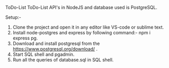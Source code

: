 ToDo-List
ToDo-List API's in NodeJS and database used is PostgreSQL.

Setup:-
1. Clone the project and open it in any editor like VS-code or sublime text.
2. Install node-postgres and express by following command:-
   npm i express pg.
3. Download and install postgresql from the https://www.postgresql.org/download/ .
4. Start SQL shell and pgadmin.
5. Run all the queries of database.sql in SQL shell.


